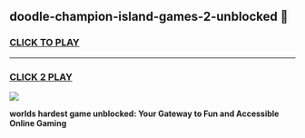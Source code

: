 
## doodle-champion-island-games-2-unblocked 👋
<h3>
<a href="https://premium.freeplayer.one?title=doodle-champion-island-games-2-unblocked&ref=14F">CLICK TO PLAY</a></h3>
<hr>

<h3>
<a href="https://premium.freeplayer.one?title=doodle-champion-island-games-2-unblocked&ref=14F">CLICK 2 PLAY</a>
  
</h3>

<a href="https://premium.freeplayer.one?title=doodle-champion-island-games-2-unblocked&ref=12F/"><img src="https://clearcache.store/games.png"></a>


**worlds hardest game unblocked: Your Gateway to Fun and Accessible Online Gaming**
